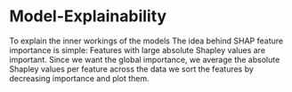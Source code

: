 # Model-Explainability
To explain the inner workings of the models
The idea behind SHAP feature importance is simple: Features with large absolute Shapley values are important. Since we want the global importance, we average the absolute Shapley values per feature across the data
we sort the features by decreasing importance and plot them.
